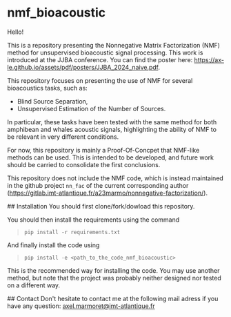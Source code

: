# nmf_bioacoustic

Hello!

This is a repository presenting the Nonnegative Matrix Factorization (NMF) method for unsupervised bioacoustic signal processing. This work is introduced at the JJBA conference. You can find the poster here: https://ax-le.github.io/assets/pdf/posters/JJBA_2024_naive.pdf.

This repository focuses on presenting the use of NMF for several bioacoustics tasks, such as:
- Blind Source Separation,
- Unsupervised Estimation of the Number of Sources.

In particular, these tasks have been tested with the same method for both amphibean and whales acoustic signals, highlighting the ability of NMF to be relevant in very different conditions.

For now, this repository is mainly a Proof-Of-Concpet that NMF-like methods can be used. This is intended to be developed, and future work should be carried to consolidate the first conclusions.

This repository does not include the NMF code, which is instead maintained in the github project `nn_fac` of the current corresponding author (https://gitlab.imt-atlantique.fr/a23marmo/nonnegative-factorization/).

## Installation
You should first clone/fork/dowload this repository.

You should then install the requirements using the command
> `pip install -r requirements.txt`

And finally install the code using 
> `pip install -e <path_to_the_code_nmf_bioacoustic>`

This is the recommended way for installing the code. You may use another method, but note that the project was probably neither designed nor tested on a different way.

## Contact
Don't hesitate to contact me at the following mail adress if you have any question: axel.marmoret@imt-atlantique.fr